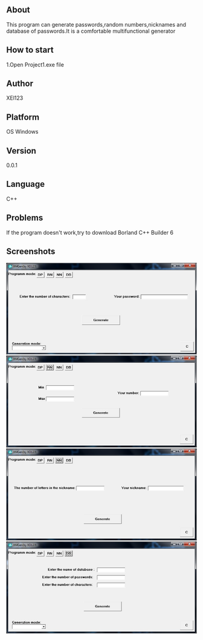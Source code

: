 <h2>About</h2>
<p>This program can generate passwords,random numbers,nicknames and database of passwords.It is a comfortable multifunctional generator</p>
<h2>How to start</h2>
<p>1.Open Project1.exe file</p>
<h2>Author</h2>
<p>XEl123</p>
<h2>Platform</h2>
<p>OS Windows</p>
<h2>Version</h2>
<p>0.0.1</p>
<h2>Language</h2>
<p>C++</p>
<h2>Problems</h2>
<p>If the program doesn't work,try to download Borland C++ Builder 6</p>
<h2>Screenshots</h2>
<img src="screenshot1.jpg">
<img src="screenshot2.jpg">
<img src="screenshot3.jpg">
<img src="screenshot4.jpg">
